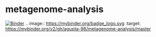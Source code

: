 # metagenome-analysis

[![Binder](https://mybinder.org/badge_logo.svg)](https://mybinder.org/v2/gh/agupta-98/metagenome-analysis/master)
.. image:: https://mybinder.org/badge_logo.svg
 :target: https://mybinder.org/v2/gh/agupta-98/metagenome-analysis/master

